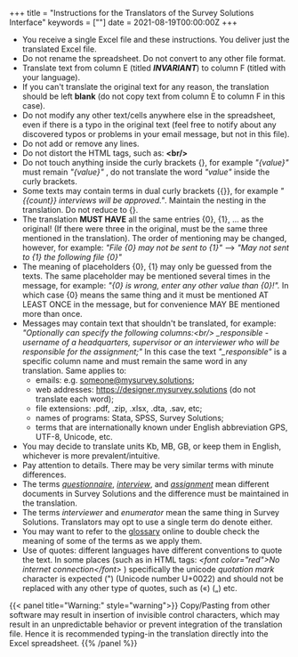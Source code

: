 +++
title = "Instructions for the Translators of the Survey Solutions Interface"
keywords = [""]
date = 2021-08-19T00:00:00Z
+++

* You receive a single Excel file and these instructions. You deliver just the translated Excel file.
* Do not rename the spreadsheet. Do not convert to any other file format.
* Translate text from column E (titled **_INVARIANT_**) to column F (titled with your language).
* If you can't translate the original text for any reason, the translation should be left **blank** (do not copy text from column E to column F in this case).
* Do not modify any other text/cells anywhere else in the spreadsheet, even if there is a typo in
the original text (feel free to notify about any discovered typos or problems in your email message, but not in this file).
* Do not add or remove any lines.
* Do not distort the HTML tags, such as: **&#60;br/&#62;**
* Do not touch anything inside the curly brackets {}, for example *"{value}"* must remain *"{value}"* , do
not translate the word *"value"* inside the curly brackets.
* Some texts may contain terms in dual curly brackets {{}}, for example *"{{count}} interviews will be approved."*. Maintain the nesting in the translation. Do not reduce to {}.
* The translation **MUST HAVE** all the same entries {0}, {1}, ... as the
original! (If there were three in the original, must be the same three mentioned
in the translation). The order of mentioning may be changed, however, for example:
_"File {0} may not be sent to {1}"_ --> _"May not sent to {1} the following file {0}"_
* The meaning of placeholders {0}, {1} may only be guessed from the texts. The same
placeholder may be mentioned several times in the message, for example:
_"{0} is wrong, enter any other value than {0}!"._
In which case {0} means the same thing and it must be mentioned AT LEAST ONCE in the
message, but for convenience MAY BE mentioned more than once.
* Messages may contain text that shouldn't be translated, for example:
_"Optionally can specify the following columns:&#60;br/&#62;
\_responsible - username of a headquarters, supervisor or an
interviewer who will be responsible for the assignment;"_
In this case the text *"_responsible"* is a specific column name and must remain the same word
in any translation. Same applies to:
  - emails: e.g. someone@mysurvey.solutions;
  - web addresses: https://designer.mysurvey.solutions (do not translate each word);
  - file extensions: .pdf, .zip, .xlsx, .dta, .sav, etc;
  - names of programs: Stata, SPSS, Survey Solutions;
  - terms that are internationally known under English abbreviation GPS, UTF-8, Unicode,
etc.
* You may decide to translate units Kb, MB, GB, or keep them in English, whichever is more
prevalent/intuitive.
* Pay attention to details. There may be very similar terms with minute differences.
* The terms [*questionnaire*](/faq/glossary/#questionnaire), [*interview*](/faq/glossary/#interview), and [*assignment*](/faq/glossary/#assignment) mean different documents in
Survey Solutions and the difference must be maintained in the translation.
* The terms *interviewer* and *enumerator* mean the same thing in Survey Solutions.
Translators may opt to use a single term do denote either.
* You may want to refer to the [glossary](/faq/glossary/) online to double check the meaning of some of the terms as we apply them.
* Use of quotes: different languages have different conventions to quote the text. In some places (such as in HTML tags: *&#60;font color="red"&#62;No internet connection&#60;/font&#62;*
) specifically the unicode *quotation mark* character is expected (") (Unicode number
U+0022) and should not be replaced with any other type of quotes, such as («) („) etc.


{{< panel title="Warning:" style="warning">}}
Copy/Pasting from other software may result in insertion of invisible control
characters, which may result in an unpredictable behavior or prevent integration
of the translation file. Hence it is recommended typing-in the translation
directly into the Excel spreadsheet.
{{% /panel %}}
